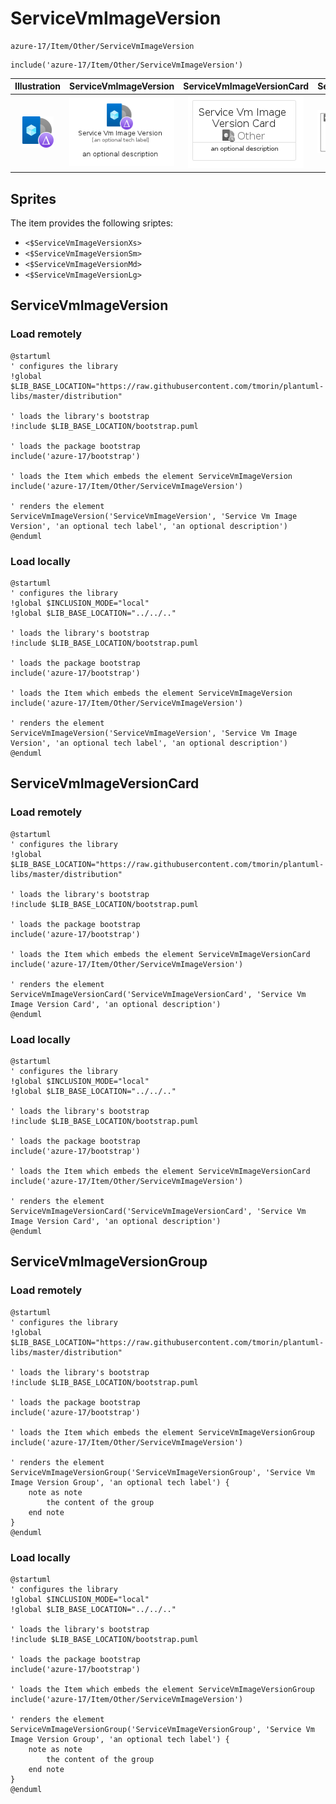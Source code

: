 # ServiceVmImageVersion


```text
azure-17/Item/Other/ServiceVmImageVersion
```

```text
include('azure-17/Item/Other/ServiceVmImageVersion')
```



| Illustration | ServiceVmImageVersion | ServiceVmImageVersionCard | ServiceVmImageVersionGroup |
| :---: | :---: | :---: | :---: |
| ![illustration for Illustration](../../../azure-17/Item/Other/ServiceVmImageVersion.png) | ![illustration for ServiceVmImageVersion](../../../azure-17/Item/Other/ServiceVmImageVersion.Local.png) | ![illustration for ServiceVmImageVersionCard](../../../azure-17/Item/Other/ServiceVmImageVersionCard.Local.png) | ![illustration for ServiceVmImageVersionGroup](../../../azure-17/Item/Other/ServiceVmImageVersionGroup.Local.png) |



## Sprites
The item provides the following sriptes:

- `<$ServiceVmImageVersionXs>`
- `<$ServiceVmImageVersionSm>`
- `<$ServiceVmImageVersionMd>`
- `<$ServiceVmImageVersionLg>`





## ServiceVmImageVersion

### Load remotely
```plantuml
@startuml
' configures the library
!global $LIB_BASE_LOCATION="https://raw.githubusercontent.com/tmorin/plantuml-libs/master/distribution"

' loads the library's bootstrap
!include $LIB_BASE_LOCATION/bootstrap.puml

' loads the package bootstrap
include('azure-17/bootstrap')

' loads the Item which embeds the element ServiceVmImageVersion
include('azure-17/Item/Other/ServiceVmImageVersion')

' renders the element
ServiceVmImageVersion('ServiceVmImageVersion', 'Service Vm Image Version', 'an optional tech label', 'an optional description')
@enduml
```

### Load locally
```plantuml
@startuml
' configures the library
!global $INCLUSION_MODE="local"
!global $LIB_BASE_LOCATION="../../.."

' loads the library's bootstrap
!include $LIB_BASE_LOCATION/bootstrap.puml

' loads the package bootstrap
include('azure-17/bootstrap')

' loads the Item which embeds the element ServiceVmImageVersion
include('azure-17/Item/Other/ServiceVmImageVersion')

' renders the element
ServiceVmImageVersion('ServiceVmImageVersion', 'Service Vm Image Version', 'an optional tech label', 'an optional description')
@enduml
```

## ServiceVmImageVersionCard

### Load remotely
```plantuml
@startuml
' configures the library
!global $LIB_BASE_LOCATION="https://raw.githubusercontent.com/tmorin/plantuml-libs/master/distribution"

' loads the library's bootstrap
!include $LIB_BASE_LOCATION/bootstrap.puml

' loads the package bootstrap
include('azure-17/bootstrap')

' loads the Item which embeds the element ServiceVmImageVersionCard
include('azure-17/Item/Other/ServiceVmImageVersion')

' renders the element
ServiceVmImageVersionCard('ServiceVmImageVersionCard', 'Service Vm Image Version Card', 'an optional description')
@enduml
```

### Load locally
```plantuml
@startuml
' configures the library
!global $INCLUSION_MODE="local"
!global $LIB_BASE_LOCATION="../../.."

' loads the library's bootstrap
!include $LIB_BASE_LOCATION/bootstrap.puml

' loads the package bootstrap
include('azure-17/bootstrap')

' loads the Item which embeds the element ServiceVmImageVersionCard
include('azure-17/Item/Other/ServiceVmImageVersion')

' renders the element
ServiceVmImageVersionCard('ServiceVmImageVersionCard', 'Service Vm Image Version Card', 'an optional description')
@enduml
```

## ServiceVmImageVersionGroup

### Load remotely
```plantuml
@startuml
' configures the library
!global $LIB_BASE_LOCATION="https://raw.githubusercontent.com/tmorin/plantuml-libs/master/distribution"

' loads the library's bootstrap
!include $LIB_BASE_LOCATION/bootstrap.puml

' loads the package bootstrap
include('azure-17/bootstrap')

' loads the Item which embeds the element ServiceVmImageVersionGroup
include('azure-17/Item/Other/ServiceVmImageVersion')

' renders the element
ServiceVmImageVersionGroup('ServiceVmImageVersionGroup', 'Service Vm Image Version Group', 'an optional tech label') {
    note as note
        the content of the group
    end note
}
@enduml
```

### Load locally
```plantuml
@startuml
' configures the library
!global $INCLUSION_MODE="local"
!global $LIB_BASE_LOCATION="../../.."

' loads the library's bootstrap
!include $LIB_BASE_LOCATION/bootstrap.puml

' loads the package bootstrap
include('azure-17/bootstrap')

' loads the Item which embeds the element ServiceVmImageVersionGroup
include('azure-17/Item/Other/ServiceVmImageVersion')

' renders the element
ServiceVmImageVersionGroup('ServiceVmImageVersionGroup', 'Service Vm Image Version Group', 'an optional tech label') {
    note as note
        the content of the group
    end note
}
@enduml
```


